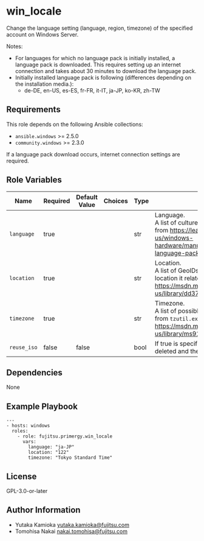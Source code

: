 win_locale
==========

Change the language setting (language, region, timezone) of the specified account on Windows Server.

Notes:

- For languages for which no language pack is initially installed, a language pack is downloaded.
  This requires setting up an internet connection and takes about 30 minutes to download the language pack.
- Initially installed language pack is following (differences depending on the installation media.):
  - de-DE, en-US, es-ES, fr-FR, it-IT, ja-JP, ko-KR, zh-TW

Requirements
------------

This role depends on the following Ansible collections:

- `ansible.windows` >= 2.5.0
- `community.windows` >= 2.3.0

If a language pack download occurs, internet connection settings are required.

Role Variables
--------------

| Name | Required | Default Value | Choices | Type | Description |
|------|----------|---------------|---------|------|-------------|
| `language` | true | | | str | Language. <br/> A list of culture names to use is available from <https://learn.microsoft.com/en-us/windows-hardware/manufacture/desktop/available-language-packs-for-windows>. |
| `location` | true | | | str | Location. <br/> A list of GeoIDs you can use and what location it relates to is available from <https://msdn.microsoft.com/en-us/library/dd374073.aspx>. |
| `timezone` | true | | | str | Timezone. <br/> A list of possible timezones is available from `tzutil.exe /l` and from <https://msdn.microsoft.com/en-us/library/ms912391.aspx>. |
| `reuse_iso` | false | false | | bool | If true is specified, the ISO file is not deleted and the existing ISO file is reused. |

Dependencies
------------

None

Example Playbook
----------------

    ---
    - hosts: windows
      roles:
        - role: fujitsu.primergy.win_locale
          vars:
            language: "ja-JP"
            location: "122"
            timezone: "Tokyo Standard Time"

License
-------

GPL-3.0-or-later

Author Information
------------------

- Yutaka Kamioka <yutaka.kamioka@fujitsu.com>
- Tomohisa Nakai <nakai.tomohisa@fujitsu.com>
